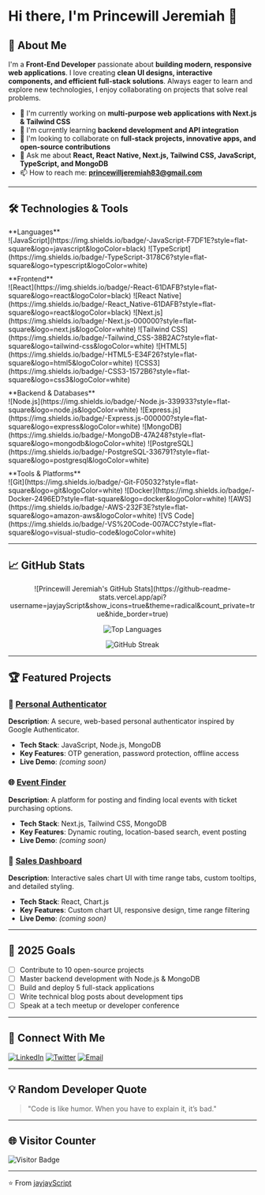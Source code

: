 # Hi there, I'm **Princewill Jeremiah** 👋  

## 🚀 About Me  
I'm a **Front-End Developer** passionate about **building modern, responsive web applications**. I love creating **clean UI designs, interactive components, and efficient full-stack solutions**. Always eager to learn and explore new technologies, I enjoy collaborating on projects that solve real problems.  

- 🔭 I'm currently working on **multi-purpose web applications with Next.js & Tailwind CSS**  
- 🌱 I'm currently learning **backend development and API integration**  
- 👯 I'm looking to collaborate on **full-stack projects, innovative apps, and open-source contributions**  
- 💬 Ask me about **React, React Native, Next.js, Tailwind CSS, JavaScript, TypeScript, and MongoDB**  
- 📫 How to reach me: **[princewilljeremiah83@gmail.com](mailto:princewilljeremiah83@gmail.com)**   

---

## 🛠️ Technologies & Tools  

<div style="display: flex; flex-wrap: wrap; gap: 10px;">

<!-- Languages -->
<div style="flex: 1 1 200px;">
**Languages**
<br>
![JavaScript](https://img.shields.io/badge/-JavaScript-F7DF1E?style=flat-square&logo=javascript&logoColor=black)  
![TypeScript](https://img.shields.io/badge/-TypeScript-3178C6?style=flat-square&logo=typescript&logoColor=white)  
</div>

<!-- Frontend -->
<div style="flex: 1 1 200px;">
**Frontend**
<br>
![React](https://img.shields.io/badge/-React-61DAFB?style=flat-square&logo=react&logoColor=black)  
![React Native](https://img.shields.io/badge/-React_Native-61DAFB?style=flat-square&logo=react&logoColor=black)  
![Next.js](https://img.shields.io/badge/-Next.js-000000?style=flat-square&logo=next.js&logoColor=white)  
![Tailwind CSS](https://img.shields.io/badge/-Tailwind_CSS-38B2AC?style=flat-square&logo=tailwind-css&logoColor=white)  
![HTML5](https://img.shields.io/badge/-HTML5-E34F26?style=flat-square&logo=html5&logoColor=white)  
![CSS3](https://img.shields.io/badge/-CSS3-1572B6?style=flat-square&logo=css3&logoColor=white)  
</div>

<!-- Backend & Databases -->
<div style="flex: 1 1 200px;">
**Backend & Databases**
<br>
![Node.js](https://img.shields.io/badge/-Node.js-339933?style=flat-square&logo=node.js&logoColor=white)  
![Express.js](https://img.shields.io/badge/-Express.js-000000?style=flat-square&logo=express&logoColor=white)  
![MongoDB](https://img.shields.io/badge/-MongoDB-47A248?style=flat-square&logo=mongodb&logoColor=white)  
![PostgreSQL](https://img.shields.io/badge/-PostgreSQL-336791?style=flat-square&logo=postgresql&logoColor=white)  
</div>

<!-- Tools & Platforms -->
<div style="flex: 1 1 200px;">
**Tools & Platforms**
<br>
![Git](https://img.shields.io/badge/-Git-F05032?style=flat-square&logo=git&logoColor=white)  
![Docker](https://img.shields.io/badge/-Docker-2496ED?style=flat-square&logo=docker&logoColor=white)  
![AWS](https://img.shields.io/badge/-AWS-232F3E?style=flat-square&logo=amazon-aws&logoColor=white)  
![VS Code](https://img.shields.io/badge/-VS%20Code-007ACC?style=flat-square&logo=visual-studio-code&logoColor=white)  
</div>

</div>

---

## 📈 GitHub Stats  

<div align="center">  
![Princewill Jeremiah's GitHub Stats](https://github-readme-stats.vercel.app/api?username=jayjayScript&show_icons=true&theme=radical&count_private=true&hide_border=true)  

![Top Languages](https://github-readme-stats.vercel.app/api/top-langs/?username=jayjayScript&layout=compact&theme=radical&hide_border=true)  

![GitHub Streak](https://github-readme-streak-stats.herokuapp.com/?user=jayjayScript&theme=radical)  
</div>  

---

## 🏆 Featured Projects  

### 📱 [Personal Authenticator](https://github.com/jayjayScript/personal-authenticator)  
**Description**: A secure, web-based personal authenticator inspired by Google Authenticator.  
- **Tech Stack**: JavaScript, Node.js, MongoDB  
- **Key Features**: OTP generation, password protection, offline access  
- **Live Demo**: *(coming soon)*  

### 🌐 [Event Finder](https://github.com/jayjayScript/event-finder)  
**Description**: A platform for posting and finding local events with ticket purchasing options.  
- **Tech Stack**: Next.js, Tailwind CSS, MongoDB  
- **Key Features**: Dynamic routing, location-based search, event posting  
- **Live Demo**: *(coming soon)*  

### 🤖 [Sales Dashboard](https://github.com/jayjayScript/sales-dashboard)  
**Description**: Interactive sales chart UI with time range tabs, custom tooltips, and detailed styling.  
- **Tech Stack**: React, Chart.js  
- **Key Features**: Custom chart UI, responsive design, time range filtering  
- **Live Demo**: *(coming soon)*  

---

## 🎯 2025 Goals  
- [ ] Contribute to 10 open-source projects  
- [ ] Master backend development with Node.js & MongoDB  
- [ ] Build and deploy 5 full-stack applications  
- [ ] Write technical blog posts about development tips  
- [ ] Speak at a tech meetup or developer conference  

---

## 🤝 Connect With Me  
[![LinkedIn](https://img.shields.io/badge/-LinkedIn-0077B5?style=for-the-badge&logo=linkedin&logoColor=white&animation=fade)]([https://linkedin.com/in/jayjerry](https://www.linkedin.com/in/princewill-jeremiah-81b2a2249/))  
[![Twitter](https://img.shields.io/badge/-Twitter-1DA1F2?style=for-the-badge&logo=twitter&logoColor=white&animation=fade)]([https://twitter.com/jayjerry](https://x.com/princewilljere3?t=ilz7M3gnM8t2LPacwor2nQ&s=08))  
[![Email](https://img.shields.io/badge/-Email-D14836?style=for-the-badge&logo=gmail&logoColor=white&animation=fade)](mailto:princewilljeremiah83@gmail.com)  

---

## 💡 Random Developer Quote  
> "Code is like humor. When you have to explain it, it’s bad."  

---

## 🌐 Visitor Counter  
![Visitor Badge](https://visitor-badge.laobi.icu/badge?page_id=jayjayScript.jayjayScript)  

---

⭐️ From [jayjayScript](https://github.com/jayjayScript)
